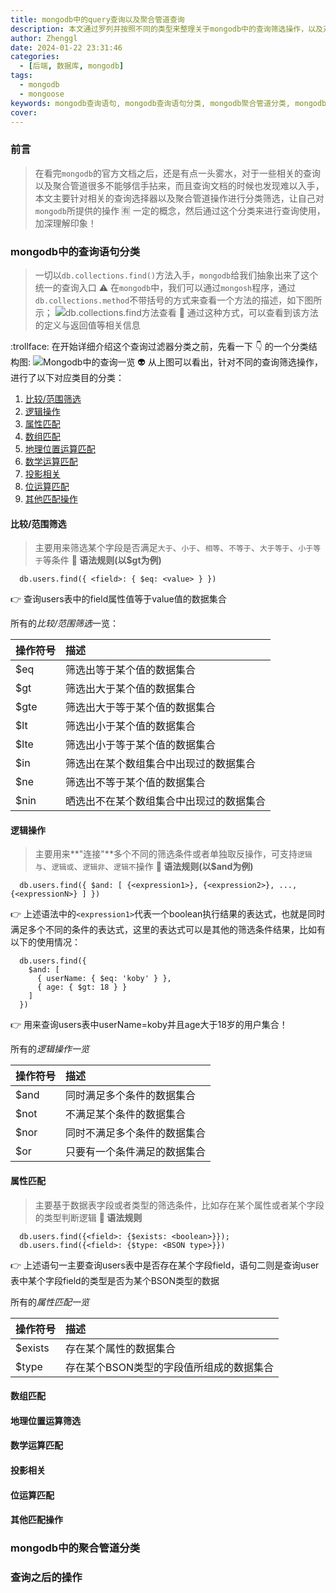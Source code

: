 ```yaml
---
title: mongodb中的query查询以及聚合管道查询
description: 本文通过罗列并按照不同的类型来整理关于mongodb中的查询筛选操作，以及对应罗列关于聚合管道的分类，将原本mongodb中的查询以及聚合管道按照类目分解的方式，帮助加深对mongodb的查询与聚合管道的理解！
author: Zhenggl
date: 2024-01-22 23:31:46
categories:
  - [后端, 数据库, mongodb]
tags:
  - mongodb
  - mongoose
keywords: mongodb查询语句, mongodb查询语句分类, mongodb聚合管道分类, mongodb查询语句一览 
cover:
---
```


### 前言
> 在看完`mongodb`的官方文档之后，还是有点一头雾水，对于一些相关的查询以及聚合管道很多不能够信手拈来，而且查询文档的时候也发现难以入手，本文主要针对相关的查询选择器以及聚合管道操作进行分类筛选，让自己对`mongodb`所提供的操作 :u6709: 一定的概念，然后通过这个分类来进行查询使用，加深理解印象！

### mongodb中的查询语句分类
> 一切以`db.collections.find()`方法入手，`mongodb`给我们抽象出来了这个统一的查询入口
> :warning: 在`mongodb`中，我们可以通过`mongosh`程序，通过`db.collections.method`不带括号的方式来查看一个方法的描述，如下图所示；
![db.collections.find方法查看](db.collections.find方法查看.png)
:star2: 通过这种方式，可以查看到该方法的定义与返回值等相关信息

:trollface: 在开始详细介绍这个查询过滤器分类之前，先看一下 :point_down: 的一个分类结构图:
![Mongodb中的查询一览](Mongodb中的查询一览.png)
:alien: 从上图可以看出，针对不同的查询筛选操作，进行了以下对应类目的分类：

1. [比较/范围筛选](比较/范围筛选)
2. [逻辑操作](逻辑操作)
3. [属性匹配](属性匹配)
4. [数组匹配](数组匹配)
5. [地理位置运算匹配](地理位置运算匹配)
6. [数学运算匹配](数学运算匹配)
7. [投影相关](投影相关)
8. [位运算匹配](位运算匹配)
9. [其他匹配操作](其他匹配操作)

#### 比较/范围筛选
> 主要用来筛选某个字段是否满足`大于`、`小于`、`相等`、`不等于`、`大于等于`、`小于等于`等条件
**:stars: 语法规则(以$gt为例)**
```shell
  db.users.find({ <field>: { $eq: <value> } })
```
:point_right: 查询users表中的field属性值等于value值的数据集合

所有的*比较/范围筛选*一览：

| 操作符号 | 描述 |
|---|:---|
| $eq | 筛选出等于某个值的数据集合 |
| $gt | 筛选出大于某个值的数据集合 |
| $gte | 筛选出大于等于某个值的数据集合 |
| $lt | 筛选出小于某个值的数据集合 |
| $lte | 筛选出小于等于某个值的数据集合 |
| $in |  筛选出在某个数组集合中出现过的数据集合 |
| $ne | 筛选出不等于某个值的数据集合 |
| $nin | 晒选出不在某个数组集合中出现过的数据集合 |

#### 逻辑操作
> 主要用来**"连接"**多个不同的筛选条件或者单独取反操作，可支持`逻辑与`、`逻辑或`、`逻辑非`、`逻辑不`操作
**:stars: 语法规则(以$and为例)**
```shell
  db.users.find({ $and: [ {<expression1>}, {<expression2>}, ..., {<expressionN>} ] })
```
:point_right: 上述语法中的`<expression1>`代表一个boolean执行结果的表达式，也就是同时满足多个不同的条件的表达式，这里的表达式可以是其他的筛选条件结果，比如有以下的使用情况：
```shell
  db.users.find({
    $and: [
      { userName: { $eq: 'koby' } },
      { age: { $gt: 18 } }
    ]
  })
```
:point_right: 用来查询users表中userName=koby并且age大于18岁的用户集合！

所有的*逻辑操作一览*

| 操作符号 | 描述 |
|---|:---|
| $and | 同时满足多个条件的数据集合 |
| $not | 不满足某个条件的数据集合 |
| $nor | 同时不满足多个条件的数据集合 |
| $or | 只要有一个条件满足的数据集合 |

#### 属性匹配
> 主要基于数据表字段或者类型的筛选条件，比如存在某个属性或者某个字段的类型判断逻辑
**:stars: 语法规则**
```shell
  db.users.find({<field>: {$exists: <boolean>}});
  db.users.find({<field>: {$type: <BSON type>}})
```
:point_right: 上述语句一主要查询users表中是否存在某个字段field，语句二则是查询user表中某个字段field的类型是否为某个BSON类型的数据

所有的*属性匹配一览*

| 操作符号 | 描述 |
|---|:---|
| $exists | 存在某个属性的数据集合 |
| $type | 存在某个BSON类型的字段值所组成的数据集合 |

#### 数组匹配

#### 地理位置运算筛选

#### 数学运算匹配

#### 投影相关

#### 位运算匹配

#### 其他匹配操作

### mongodb中的聚合管道分类

### 查询之后的操作